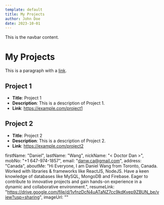 ```yaml
---
template: default
title: My Projects
author: John Doe
date: 2023-10-01
---
```


<!-- component:navbar -->
This is the navbar content.
<!-- /component -->

# My Projects

This is a paragraph with a [link](https://example.com).

<!-- component:projects -->
## Project 1
- **Title**: Project 1
- **Description**: This is a description of Project 1.
- **Link**: https://example.com/project1

## Project 2  
- **Title**: Project 2
- **Description**: This is a description of Project 2.
- **Link**: https://example.com/project2
<!-- /component -->

<!-- component:aboutMe -->
firstName: "Daniel",
lastName: "Wang",
nickName: "< Doctor Dan >",
mobNo: "+1 647-974-1857",
email: "danw.ca@gmail.com",
address: "Canada",
aboutMe: "Hi Everyone, I am Daniel Wang from Toronto, Canada. Worked with libraries & frameworks like ReactJS, NodeJS. Have a keen knowledge of databases like MySQL, MongoDB and Firebase. Eager to contribute to innovative projects and gain hands-on experience in a dynamic and collaborative environment.",
resumeLink: "https://drive.google.com/file/d/1vfnzDcN4uATaNZ7cc9kdKvep9ZBUN_be/view?usp=sharing",
imageUrl: ""
<!-- /component -->
